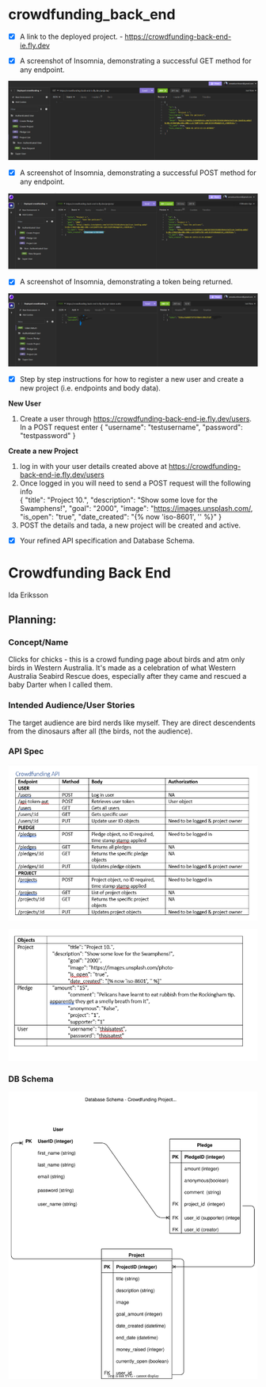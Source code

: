 # crowdfunding_back_end

- [x] A link to the deployed project. - https://crowdfunding-back-end-ie.fly.dev

- [X] A screenshot of Insomnia, demonstrating a successful GET method for any
endpoint.

![GET method](<project_img/GET Projects.png>)

- [X] A screenshot of Insomnia, demonstrating a successful POST method for any
endpoint. 

![Succesful POST request](<project_img/POST Project Auth User.png>)

- [X] A screenshot of Insomnia, demonstrating a token being returned.

![Token returned](<project_img/Successful token returned edit.png>)

- [x] Step by step instructions for how to register a new user and create a new
project (i.e. endpoints and body data).

**New User** 
1. Create a user through https://crowdfunding-back-end-ie.fly.dev/users. In a POST request enter {
	"username": "testusername",
	"password": "testpassword"
}

**Create a new Project**
1. log in with your user details created above at https://crowdfunding-back-end-ie.fly.dev/users
2. Once logged in you will need to send a POST request will the following info 	
   {
    "title": "Project 10.",
    "description": "Show some love for the Swamphens!",
	"goal": "2000",
	"image": "https://images.unsplash.com/,
	"is_open": "true",
	"date_created": "{% now 'iso-8601', '' %}" 
   }
3. POST the details and tada, a new project will be created and active. 

- [x] Your refined API specification and Database Schema. 

# Crowdfunding Back End
Ida Eriksson

## Planning:

### Concept/Name

Clicks for chicks - this is a crowd funding page about birds and atm only birds in Western Australia. It's made as a celebration of what Western Australia Seabird Rescue does, especially after they came and rescued a baby Darter when I called them. 

### Intended Audience/User Stories
The target audience are bird nerds like myself. They are direct descendents from the dinosaurs after all (the birds, not the audience).

<!-- ### Front End Pages/Functionality
- {{ A page on the front end }}
- {{ A list of dot-points showing functionality is available on this page }}
- {{ etc }}
- {{ etc }}
- {{ A second page available on the front end }}
- {{ Another list of dot-points showing functionality }}
- {{ etc }}
-  -->
### API Spec

![API part 1](<project_img/Crowdfunding API part1.png>)

![APi part 2](<project_img/Crowdfunding API part2.png>)

### DB Schema
![x]( cf.drawio.svg )